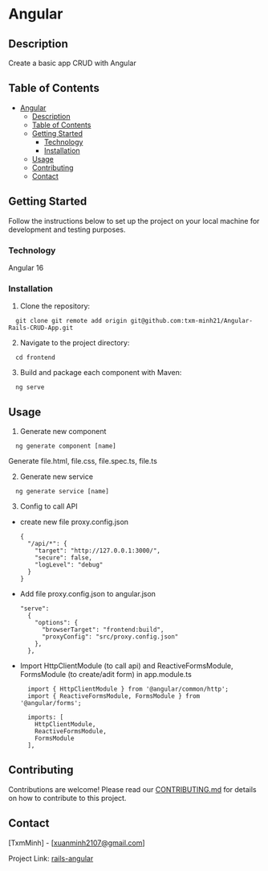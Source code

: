 # Angular

## Description

Create a basic app CRUD with Angular

## Table of Contents
 
- [Angular](#angular)
  - [Description](#description)
  - [Table of Contents](#table-of-contents)
  - [Getting Started](#getting-started)
    - [Technology](#technology)
    - [Installation](#installation)
  - [Usage](#usage)
  - [Contributing](#contributing)
  - [Contact](#contact)

## Getting Started

Follow the instructions below to set up the project on your local machine for development and testing purposes.

### Technology

Angular 16

### Installation

1. Clone the repository:

```
  git clone git remote add origin git@github.com:txm-minh21/Angular-Rails-CRUD-App.git
```

2. Navigate to the project directory:
```
  cd frontend
```
  
3. Build and package each component with Maven:
```
  ng serve
```

## Usage

1. Generate new component
```
  ng generate component [name]
```
Generate file.html, file.css, file.spec.ts, file.ts

2. Generate new service
```
  ng generate service [name]
```

3. Config to call API 

-  create new file proxy.config.json
    ```  
    {
      "/api/*": {
        "target": "http://127.0.0.1:3000/",
        "secure": false,
        "logLevel": "debug"
      }
    }
    ```

- Add file proxy.config.json to angular.json
    ```
    "serve": 
      {
        "options": {
          "browserTarget": "frontend:build",
          "proxyConfig": "src/proxy.config.json"
        },
      },
    ```
- Import HttpClientModule (to call api) and ReactiveFormsModule, FormsModule (to create/adit form) in app.module.ts
  ``` 
    import { HttpClientModule } from '@angular/common/http';
    import { ReactiveFormsModule, FormsModule } from '@angular/forms';

    imports: [
      HttpClientModule,
      ReactiveFormsModule,
      FormsModule
    ],
  ```


## Contributing

Contributions are welcome! Please read our [CONTRIBUTING.md](CONTRIBUTING.md) for details on how to contribute to this project.

## Contact

[TxmMinh] - [xuanminh2107@gmail.com]

Project Link: [rails-angular](git@github.com:txm-minh21/Angular-Rails-CRUD-App.git)
 

